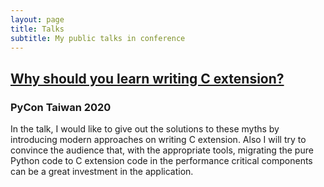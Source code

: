 ```yaml
---
layout: page
title: Talks
subtitle: My public talks in conference
---
```


## [Why should you learn writing C extension?](https://tw.pycon.org/2020/en-us/conference/talk/1159574667502027113/)

### PyCon Taiwan 2020

In the talk, I would like to give out the solutions to these myths by introducing modern approaches on writing C extension. Also I will try to convince the audience that, with the appropriate tools, migrating the pure Python code to C extension code in the performance critical components can be a great investment in the application.
